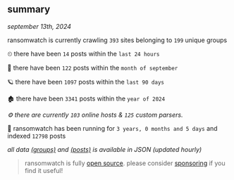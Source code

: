 
## summary
_september 13th, 2024_

ransomwatch is currently crawling `393` sites belonging to `199` unique groups

⏲ there have been `14` posts within the `last 24 hours`

🦈 there have been `122` posts within the `month of september`

🪐 there have been `1097` posts within the `last 90 days`

🏚 there have been `3341` posts within the `year of 2024`

_⚙️ there are currently `103` online hosts & `125` custom parsers._

🦕 ransomwatch has been running for `3 years, 0 months and 5 days` and indexed `12798` posts

_all data  [(groups)](http://ransomwhat.telemetry.ltd/groups) and [(posts)](http://ransomwhat.telemetry.ltd/posts) is available in JSON (updated hourly)_

> ransomwatch is fully [open source](https://github.com/joshhighet/ransomwatch#ransomwatch--). please consider [sponsoring](https://github.com/sponsors/joshhighet) if you find it useful!
